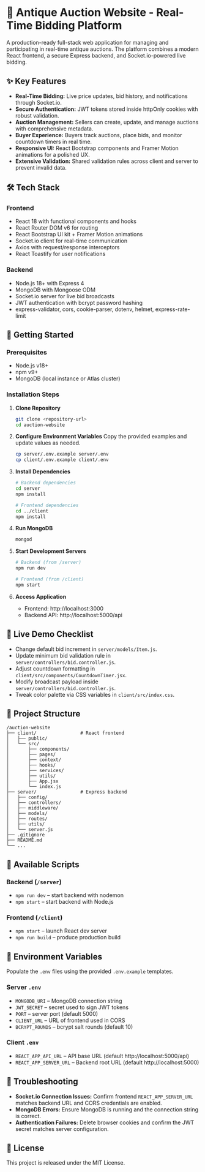 # 🏺 Antique Auction Website - Real-Time Bidding Platform

A production-ready full-stack web application for managing and participating in real-time antique auctions. The platform combines a modern React frontend, a secure Express backend, and Socket.io-powered live bidding.

## ✨ Key Features

- **Real-Time Bidding:** Live price updates, bid history, and notifications through Socket.io.
- **Secure Authentication:** JWT tokens stored inside httpOnly cookies with robust validation.
- **Auction Management:** Sellers can create, update, and manage auctions with comprehensive metadata.
- **Buyer Experience:** Buyers track auctions, place bids, and monitor countdown timers in real time.
- **Responsive UI:** React Bootstrap components and Framer Motion animations for a polished UX.
- **Extensive Validation:** Shared validation rules across client and server to prevent invalid data.

## 🛠️ Tech Stack

### Frontend
- React 18 with functional components and hooks
- React Router DOM v6 for routing
- React Bootstrap UI kit + Framer Motion animations
- Socket.io client for real-time communication
- Axios with request/response interceptors
- React Toastify for user notifications

### Backend
- Node.js 18+ with Express 4
- MongoDB with Mongoose ODM
- Socket.io server for live bid broadcasts
- JWT authentication with bcrypt password hashing
- express-validator, cors, cookie-parser, dotenv, helmet, express-rate-limit

## 🚀 Getting Started

### Prerequisites
- Node.js v18+
- npm v9+
- MongoDB (local instance or Atlas cluster)

### Installation Steps

1. **Clone Repository**
   ```bash
   git clone <repository-url>
   cd auction-website
   ```

2. **Configure Environment Variables**
   Copy the provided examples and update values as needed.
   ```bash
   cp server/.env.example server/.env
   cp client/.env.example client/.env
   ```

3. **Install Dependencies**
   ```bash
   # Backend dependencies
   cd server
   npm install

   # Frontend dependencies
   cd ../client
   npm install
   ```

4. **Run MongoDB**
   ```bash
   mongod
   ```

5. **Start Development Servers**
   ```bash
   # Backend (from /server)
   npm run dev

   # Frontend (from /client)
   npm start
   ```

6. **Access Application**
   - Frontend: http://localhost:3000
   - Backend API: http://localhost:5000/api

## 🧪 Live Demo Checklist

- Change default bid increment in `server/models/Item.js`.
- Update minimum bid validation rule in `server/controllers/bid.controller.js`.
- Adjust countdown formatting in `client/src/components/CountdownTimer.jsx`.
- Modify broadcast payload inside `server/controllers/bid.controller.js`.
- Tweak color palette via CSS variables in `client/src/index.css`.

## 📂 Project Structure

```
/auction-website
├── client/                # React frontend
│   ├── public/
│   └── src/
│       ├── components/
│       ├── pages/
│       ├── context/
│       ├── hooks/
│       ├── services/
│       ├── utils/
│       ├── App.jsx
│       └── index.js
├── server/                # Express backend
│   ├── config/
│   ├── controllers/
│   ├── middleware/
│   ├── models/
│   ├── routes/
│   ├── utils/
│   └── server.js
├── .gitignore
├── README.md
└── ...
```

## 🔌 Available Scripts

### Backend (`/server`)
- `npm run dev` – start backend with nodemon
- `npm start` – start backend with Node.js

### Frontend (`/client`)
- `npm start` – launch React dev server
- `npm run build` – produce production build

## 🧰 Environment Variables

Populate the `.env` files using the provided `.env.example` templates.

### Server `.env`
- `MONGODB_URI` – MongoDB connection string
- `JWT_SECRET` – secret used to sign JWT tokens
- `PORT` – server port (default 5000)
- `CLIENT_URL` – URL of frontend used in CORS
- `BCRYPT_ROUNDS` – bcrypt salt rounds (default 10)

### Client `.env`
- `REACT_APP_API_URL` – API base URL (default http://localhost:5000/api)
- `REACT_APP_SERVER_URL` – Backend root URL (default http://localhost:5000)

## 🧯 Troubleshooting

- **Socket.io Connection Issues:** Confirm frontend `REACT_APP_SERVER_URL` matches backend URL and CORS credentials are enabled.
- **MongoDB Errors:** Ensure MongoDB is running and the connection string is correct.
- **Authentication Failures:** Delete browser cookies and confirm the JWT secret matches server configuration.

## 📝 License

This project is released under the MIT License.
